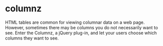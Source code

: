 columnz
=======

HTML tables are common for viewing columnar data on a web page. However, sometimes there may be columns you do not necessarily want to see. Enter the Columnz, a jQuery plug-in, and let your users choose which columns they want to see.